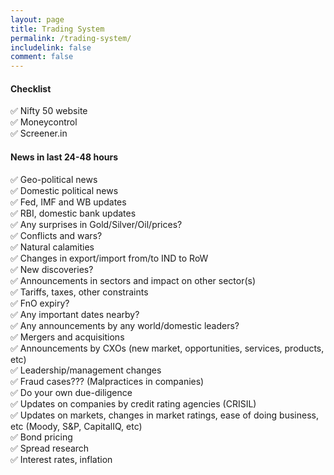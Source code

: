 ```yaml
---
layout: page
title: Trading System
permalink: /trading-system/
includelink: false
comment: false
---
```


#### Checklist

✅ Nifty 50 website <br />
✅ Moneycontrol <br />
✅ Screener.in <br />

#### News in last 24-48 hours <br />

✅ Geo-political news <br />
✅ Domestic political news <br />
✅ Fed, IMF and WB updates <br />
✅ RBI, domestic bank updates <br />
✅ Any surprises in Gold/Silver/Oil/prices? <br />
✅ Conflicts and wars? <br />
✅ Natural calamities <br />
✅ Changes in export/import from/to IND to RoW <br />
✅ New discoveries? <br />
✅ Announcements in sectors and impact on other sector(s) <br />
✅ Tariffs, taxes, other constraints <br />
✅ FnO expiry? <br />
✅ Any important dates nearby? <br />
✅ Any announcements by any world/domestic leaders? <br />
✅ Mergers and acquisitions <br />
✅ Announcements by CXOs (new market, opportunities, services, products, etc) <br />
✅ Leadership/management changes <br />
✅ Fraud cases??? (Malpractices in companies) <br />
✅ Do your own due-diligence <br />
✅ Updates on companies by credit rating agencies (CRISIL) <br />
✅ Updates on markets, changes in market ratings, ease of doing business, etc (Moody, S&P, CapitalIQ, etc) <br />
✅ Bond pricing <br />
✅ Spread research <br />
✅ Interest rates, inflation
